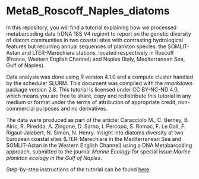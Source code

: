 # MetaB_Roscoff_Naples_diatoms

In this repository, you will find a tutorial explaining how we processed metabarcoding data (rDNA 18S V4 region) to report on the genetic diversity of diatom communities in two coastal sites with contrasting hydrological features but recurring annual sequences of plankton species: the SOMLIT-Astan and LTER-Marechiara stations, located respectively in Roscoff (France, Western English Channel) and Naples (Italy, Mediterranean Sea, Gulf of Naples).

Data analysis was done using R version 4.1.0 and a compute cluster handled by the scheduler SLURM. This document was compiled with the *rmarkdown* package version 2.8. This tutorial is licensed under CC BY-NC-ND 4.0, which means you are free to share, copy and redistribute this tutorial in any medium or format under the terms of attribution of appropriate credit, non-commercial purposes and no derivatives. 

The data were produced as part of the article:
Caracciolo M., C. Berney, B. Alric, R. Piredda, A. Zingone, D. Sarno, I. Percopo, S. Romac, F. Le Gall, F. Rigaut-Jalabert, N. Simon, N. Henry. Insight into diatoms diversity at two European coastal sites (LTER-Marechiara in the Mediterranean Sea and SOMLIT-Astan in the Western English Channel) using a DNA Metabarcoding approach, submitted to the journal *Marine Ecology* for special issue *Marine plankton ecology in the Gulf of Naples*.

Step-by-step instructions of the tutorial can be found [here](https://benalric.github.io/MetaB_Roscoff_Naples_diatoms/).